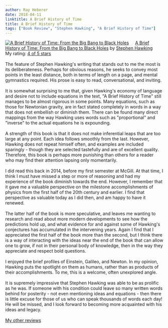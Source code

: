 ```yaml
---
author: Ray Heberer
date: 2018-04-11
linktitle: A Brief History of Time
title: A Brief History of Time
tags: ["Book Review", "Stephen Hawking", "A Brief History of Time"]
---
```


<a href="https://www.goodreads.com/book/show/518980.A_Brief_History_of_Time" style="float: left; padding-right: 20px"><img border="0" alt="A Brief History of Time: From the Big Bang to Black Holes" src="https://images.gr-assets.com/books/1425256486m/518980.jpg" /></a><a href="https://www.goodreads.com/book/show/518980.A_Brief_History_of_Time">A Brief History of Time: From the Big Bang to Black Holes</a> by <a href="https://www.goodreads.com/author/show/1401.Stephen_Hawking">Stephen Hawking</a><br/>
My rating: <a href="https://www.goodreads.com/review/show/2328848996">4 of 5 stars</a><br /><br />
The feature of Stephen Hawking's writing that stands out to me the most is its deliberateness. Perhaps for obvious reasons, he seeks to convey most points in the least distance, both in terms of length on a page, and mental gymnastics required. His prose is easy to read, conversational, and inviting.<br /><br />It is somewhat surprising to me that, given Hawking's economy of language and desire not to include equations in the text, "A Brief History of Time" still manages to be almost rigorous in some points. Many equations, such as those for Newtonian gravity, are in fact stated completely in words in a way that does not embellish or diminish them. There can be found many direct mappings from the way Hawking uses words such as "proportional" and "inverse" to the actual equations he is expounding.<br /><br />A strength of this book is that it does not make inferential leaps that are too large at any point. Each idea follows smoothly from the last. However, Hawking does not repeat himself often, and examples are included sparingly - though they are selected tastefully and are of excellent quality. Therefore, this book is perhaps more punishing than others for a reader who may find their attention lapsing only momentarily.<br /><br />I did read this back in 2014, before my first semester at McGill. At that time, I think I must have missed a step or more of reasoning and had my experience of the book diminish towards the end. However, I remember that it gave me a valuable perspective on the milestone accomplishments of physics from the first half of the 20th century and earlier. I find that perspective as valuable today as I did then, and am happy to have it renewed.<br /><br />The latter half of the book is more speculative, and leaves me wanting to research and read about more modern developments to see how the predictions hold up, and what evidence for and against some of Hawking's conjectures has accumulated in the intervening years. Again I find that I appreciated the first half of the book more than the second, but I think there is a way of interacting with the ideas near the end of the book that can allow one to grow, if not in their personal body of knowledge, then in the way they appreciate and respect bold questions.<br /><br />I enjoyed the brief profiles of Einstein, Galileo, and Newton. In my opinion, Hawking puts the spotlight on them as humans, rather than as products of their accomplishments. To me, this is a welcome, often unexplored angle.<br /><br />It is supremely impressive that Stephen Hawking was able to be as prolific as he was. If someone with his condition could leave so many written words behind for posterity - not even mentioning ideas and equations - then there is little excuse for those of us who can speak thousands of words each day! He will be missed, and I look forward to becoming more acquainted with his ideas and legacy.
<br/><br/>
<a href="http://www.rayheberer.ai/bookreviews/">My other reviews</a>